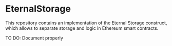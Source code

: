 # EternalStorage

This repository contains an implementation of the Eternal Storage construct, which allows to separate storage and logic in Ethereum smart contracts.

TO DO: Document properly
